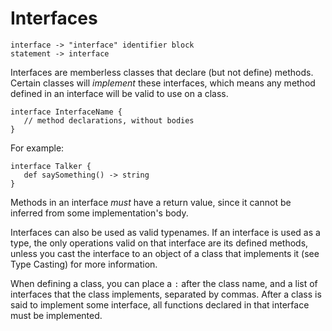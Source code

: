 # Interfaces

	interface -> "interface" identifier block
	statement -> interface

Interfaces are memberless classes that declare (but not define) methods. Certain classes will _implement_ these interfaces, which means any method defined in an interface will be valid to use on a class.

    interface InterfaceName {
       // method declarations, without bodies
    }

For example:

    interface Talker {
       def saySomething() -> string
    }

Methods in an interface _must_ have a return value, since it cannot be inferred from some implementation's body.

Interfaces can also be used as valid typenames. If an interface is used as a type, the only operations valid on that interface are its defined methods, unless you cast the interface to an object of a class that implements it (see Type Casting) for more information.

When defining a class, you can place a `:` after the class name, and a list of interfaces that the class implements, separated by commas. After a class is said to implement some interface, all functions declared in that interface must be implemented.

